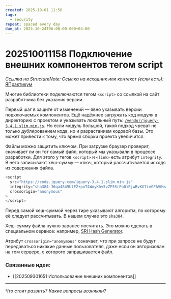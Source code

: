 ```yaml
---
created: 2025-10-01 11:58
tags:
  - security
repeat: spaced every day
due_at: 2025-10-24T06:00:00.000+03:00
---
```

# 202510011158 Подключение внешних компонентов тегом script

*Ссылка на StructureNote:* 
*Ссылка на исходник или контекст (если есть):* [ЯПрактикум](https://practicum.yandex.ru/learn/backend-nodejs/courses/16b47298-e20d-4fde-9619-1ab305039a00/sprints/564238/topics/511a777e-323b-4964-9150-d06eaeb48080/lessons/c65352da-9fb2-44fe-b79b-4f6cfc50586b/)

Многие библиотеки подключаются тегом `<script>` со ссылкой на сайт разработчика без указания версии. 

Первый шаг в защите от изменений — явно указывать версии подключаемых компонентов. Ещё надёжнее загружать код модуля в директорию с проектом и указывать локальный путь: [`/vendor/jquery-3.4.1.slim.min.js`](https://code.jquery.com/jquery-3.4.1.slim.min.js). Но если модуль большой, такой подход чреват не только дублированием кода, но и разрастанием кодовой базы. Это может привести к тому, что время сборки проекта увеличится.

Файлы можно защитить ключом. При загрузке браузер проверит, скачивает ли он тот самый файл, который мы указывали в процессе разработки. Для этого у тегов `<script>` и `<link>` есть атрибут `integrity`. В него записывают хеш-сумму — ключ, который рассчитывается исходя из содержания файла.

```ts
<script
  src="https://code.jquery.com/jquery-3.4.1.slim.min.js"
  integrity="sha384-J6qa4849blE2+poT4WnyKhv5vZF5SrPo0iEjwBvKU7imGFAV0wwj1yYfoRSJoZ+n" 
  crossorigin="anonymous"
>
</script>
```

Перед самой хеш-суммой через тире указывают алгоритм, по которому её следует рассчитывать. В нашем случае это `sha384`.

Хеш-сумму файла нужно заранее посчитать. Это можно сделать в специальном сервисе: например, [SRI Hash Generator](https://www.srihash.org/).

Атрибут `crossorigin="anonymous"` означает, что при запросе не будут передаваться никакие данные пользователя, даже если он авторизован на том сервере, с которого запрашивается файл.

### Связанные идеи:

* [[202509301651 Использование внешних компонентов]]
---

*Что стоит развить? Какие вопросы возникли?*

